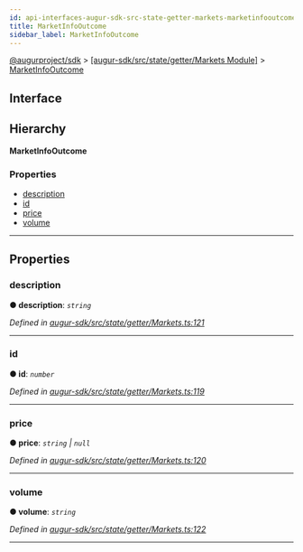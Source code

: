 ```yaml
---
id: api-interfaces-augur-sdk-src-state-getter-markets-marketinfooutcome
title: MarketInfoOutcome
sidebar_label: MarketInfoOutcome
---
```


[@augurproject/sdk](api-readme.md) > [[augur-sdk/src/state/getter/Markets Module]](api-modules-augur-sdk-src-state-getter-markets-module.md) > [MarketInfoOutcome](api-interfaces-augur-sdk-src-state-getter-markets-marketinfooutcome.md)

## Interface

## Hierarchy

**MarketInfoOutcome**

### Properties

* [description](api-interfaces-augur-sdk-src-state-getter-markets-marketinfooutcome.md#description)
* [id](api-interfaces-augur-sdk-src-state-getter-markets-marketinfooutcome.md#id)
* [price](api-interfaces-augur-sdk-src-state-getter-markets-marketinfooutcome.md#price)
* [volume](api-interfaces-augur-sdk-src-state-getter-markets-marketinfooutcome.md#volume)

---

## Properties

<a id="description"></a>

###  description

**● description**: *`string`*

*Defined in [augur-sdk/src/state/getter/Markets.ts:121](https://github.com/AugurProject/augur/blob/3727cd4ec9/packages/augur-sdk/src/state/getter/Markets.ts#L121)*

___
<a id="id"></a>

###  id

**● id**: *`number`*

*Defined in [augur-sdk/src/state/getter/Markets.ts:119](https://github.com/AugurProject/augur/blob/3727cd4ec9/packages/augur-sdk/src/state/getter/Markets.ts#L119)*

___
<a id="price"></a>

###  price

**● price**: *`string` \| `null`*

*Defined in [augur-sdk/src/state/getter/Markets.ts:120](https://github.com/AugurProject/augur/blob/3727cd4ec9/packages/augur-sdk/src/state/getter/Markets.ts#L120)*

___
<a id="volume"></a>

###  volume

**● volume**: *`string`*

*Defined in [augur-sdk/src/state/getter/Markets.ts:122](https://github.com/AugurProject/augur/blob/3727cd4ec9/packages/augur-sdk/src/state/getter/Markets.ts#L122)*

___

